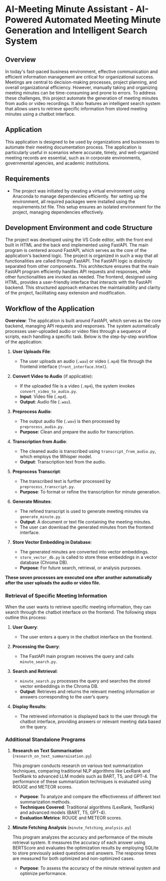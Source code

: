 # AI-Meeting Minute Assistant - AI-Powered Automated Meeting Minute Generation and Intelligent Search System

## Overview
In today's fast-paced business environment, effective communication and efficient information management are critical for organizational success. Meetings are central to decision-making processes, project planning, and overall organizational efficiency. However, manually taking and organizing meeting minutes can be time-consuming and prone to errors. To address these challenges, this project automate the generation of meeting minutes from audio or video recordings. It also features an intelligent search system that allows users to retrieve specific information from stored meeting minutes using a chatbot interface.
## Application
This application is designed to be used by organizations and businesses to automate their meeting documentation process. The application is particularly useful in scenarios where accurate, timely, and well-organized meeting records are essential, such as in corporate environments, governmental agencies, and academic institutions.
## Requirements
- The project was initiated by creating a virtual environment using Anaconda to manage dependencies efficiently.  fter setting up the environment, all required packages were installed using the requirements.txt file. This setup ensures an isolated environment for the project, managing dependencies effectively.
## Development Environment and code Structure
The project was developed using the VS Code editor, with the front end built in HTML and the back end implemented using FastAPI. The main program is centered around FastAPI, which serves as the core of the application's backend logic. The project is organized in such a way that all functionalities are called through FastAPI. The FastAPI logic is distinctly separated from other components. This architecture ensures that the main FastAPI program efficiently handles API requests and responses, while other functionalities are invoked as needed. The frontend, designed using HTML, provides a user-friendly interface that interacts with the FastAPI backend. This structured approach enhances the maintainability and clarity of the project, facilitating easy extension and modification.
## Workflow of the Application

**Overview**: The application is built around FastAPI, which serves as the core backend, managing API requests and responses. The system automatically processes user-uploaded audio or video files through a sequence of scripts, each handling a specific task. Below is the step-by-step workflow of the application:

1. **User Uploads File**:
   - The user uploads an audio (`.wav`) or video (`.mp4`) file through the frontend interface (`front_interface.html`).

2. **Convert Video to Audio** (if applicable):
   - If the uploaded file is a video (`.mp4`), the system invokes `convert_video_to_audio.py`.
   - **Input**: Video file (`.mp4`).
   - **Output**: Audio file (`.wav`).

3. **Preprocess Audio**:
   - The output audio file (`.wav`) is then processed by `preprocess_audio.py`.
   - **Purpose**: Clean and prepare the audio for transcription.

4. **Transcription from Audio**:
   - The cleaned audio is transcribed using `transcript_from_audio.py`, which employs the Whisper model.
   - **Output**: Transcription text from the audio.

5. **Preprocess Transcript**:
   - The transcribed text is further processed by `preprocess_transcript.py`.
   - **Purpose**: To format or refine the transcription for minute generation.

6. **Generate Minutes**:
   - The refined transcript is used to generate meeting minutes via `generate_minute.py`.
   - **Output**: A document or text file containing the meeting minutes.
   - The user can download the generated minutes from the frontend interface.

7. **Store Vector Embedding in Database**:
   - The generated minutes are converted into vector embeddings.
   - `store_vector_db.py` is called to store these embeddings in a vector database (Chroma DB).
   - **Purpose**: For future search, retrieval, or analysis purposes.

**These seven processes are executed one after another automatically after the user uploads the audio or video file.**

### Retrieval of Specific Meeting Information

When the user wants to retrieve specific meeting information, they can search through the chatbot interface on the frontend. The following steps outline this process:

1. **User Query**:
   - The user enters a query in the chatbot interface on the frontend.

2. **Processing the Query**:
   - The FastAPI main program receives the query and calls `minute_search.py`.
   
3. **Search and Retrieval**:
   - `minute_search.py` processes the query and searches the stored vector embeddings in the Chroma DB.
   - **Output**: Retrieves and returns the relevant meeting information or answers corresponding to the user’s query.

4. **Display Results**:
   - The retrieved information is displayed back to the user through the chatbot interface, providing answers or relevant meeting data based on the query.

### Additional Standalone Programs

1. **Research on Text Summarisation** (`research_on_text_summaraisation.py`)

   This program conducts research on various text summarization techniques, comparing traditional NLP algorithms like LexRank and TextRank to advanced LLM models such as BART, T5, and GPT-4. The performance of these summarization techniques is evaluated using ROUGE and METEOR scores.

   - **Purpose**: To analyze and compare the effectiveness of different text summarization methods.
   - **Techniques Covered**: Traditional algorithms (LexRank, TextRank) and advanced models (BART, T5, GPT-4).
   - **Evaluation Metrics**: ROUGE and METEOR scores.

2. **Minute Fetching Analysis** (`minute_fetching_analysis.py`)

   This program analyzes the accuracy and performance of the minute retrieval system. It measures the accuracy of each answer using BERTScore and evaluates the optimization results by employing SQLite to store previously asked questions and answers. The response times are measured for both optimized and non-optimized cases.

   - **Purpose**: To assess the accuracy of the minute retrieval system and optimize performance.
